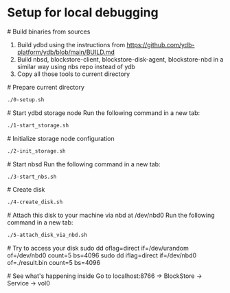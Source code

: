 # Setup for local debugging

\# Build binaries from sources
1. Build ydbd using the instructions from https://github.com/ydb-platform/ydb/blob/main/BUILD.md
2. Build nbsd, blockstore-client, blockstore-disk-agent, blockstore-nbd in a similar way using nbs repo instead of ydb
3. Copy all those tools to current directory

\# Prepare current directory
```bash
./0-setup.sh
```

\# Start ydbd storage node
Run the following command in a new tab:
```bash
./1-start_storage.sh
```

\# Initialize storage node configuration
```bash
./2-init_storage.sh
```

\# Start nbsd
Run the following command in a new tab:
```bash
./3-start_nbs.sh
```

\# Create disk
```bash
./4-create_disk.sh
```

\# Attach this disk to your machine via nbd at /dev/nbd0
Run the following command in a new tab:
```bash
./5-attach_disk_via_nbd.sh
```

\# Try to access your disk
sudo dd oflag=direct if=/dev/urandom of=/dev/nbd0 count=5 bs=4096
sudo dd iflag=direct if=/dev/nbd0 of=./result.bin count=5 bs=4096

\# See what's happening inside
Go to localhost:8766 -> BlockStore -> Service -> vol0
